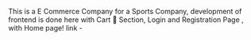 This is a E Commerce Company for a Sports Company, development of frontend is done here with Cart 🛒 Section, Login and Registration Page , with Home page!
link - 
